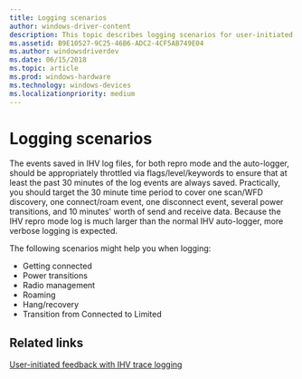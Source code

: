```yaml
---
title: Logging scenarios
author: windows-driver-content
description: This topic describes logging scenarios for user-initiated feedback with IHV trace logging in WDI drivers.
ms.assetid: B9E10527-9C25-46B6-ADC2-4CF5AB749E04
ms.author: windowsdriverdev 
ms.date: 06/15/2018
ms.topic: article 
ms.prod: windows-hardware 
ms.technology: windows-devices 
ms.localizationpriority: medium
---
```


# Logging scenarios

The events saved in IHV log files, for both repro mode and the auto-logger, should be appropriately throttled via flags/level/keywords to ensure that at least the past 30 minutes of the log events are always saved. Practically, you should target the 30 minute time period to cover one scan/WFD discovery, one connect/roam event, one disconnect event, several power transitions, and 10 minutes' worth of send and receive data. Because the IHV repro mode log is much larger than the normal IHV auto-logger, more verbose logging is expected.

The following scenarios might help you when logging:

- Getting connected
- Power transitions
- Radio management
- Roaming
- Hang/recovery
- Transition from Connected to Limited

## Related links

[User-initiated feedback with IHV trace logging](user-initiated-feedback-with-ihv-trace-logging.md)
